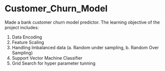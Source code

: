 # Customer_Churn_Model
Made a bank customer churn model predictor.
The learning objective of the project includes:
1. Data Encoding
2. Feature Scaling
3. Handling Imbalanced data (a. Random under sampling, b. Random Over Sampling)
4. Support Vector Machine Classifier
5. Grid Search for hyper parameter tunning
